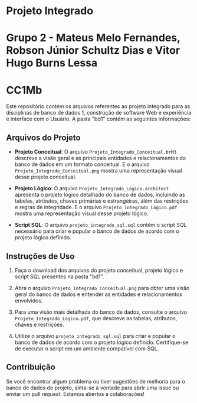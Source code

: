 # Projeto Integrado
# Grupo 2 - Mateus Melo Fernandes, Robson Júnior Schultz Dias e Vitor Hugo Burns Lessa
# CC1Mb

Este repositório contém os arquivos referentes ao projeto integrado para as disciplinas de banco de dados 1, construção de software Web e experiência e interface com o Usuário. A pasta "bd1" contém as seguintes informações:

## Arquivos do Projeto

- **Projeto Conceitual**: O arquivo `Projeto_Integrado_Conceitual.brM3` descreve a visão geral e as principais entidades e relacionamentos do banco de dados em um formato conceitual. E o arquivo `Projeto_Integrado_Conceitual.png` mostra uma representação visual desse projeto conceitual.

- **Projeto Lógico**: O arquivo `Projeto_Integrado_Lógico.architect` apresenta o projeto lógico detalhado do banco de dados, incluindo as tabelas, atributos, chaves primárias e estrangeiras, além das restrições e regras de integridade. E o arquivo `Projeto_Integrado_Lógico.pdf` mostra uma representação visual desse projeto lógico.

- **Script SQL**: O arquivo `projeto_integrado_sql.sql` contém o script SQL necessário para criar e popular o banco de dados de acordo com o projeto lógico definido.

## Instruções de Uso

1. Faça o download dos arquivos do projeto conceitual, projeto lógico e script SQL presentes na pasta "bd1".

2. Abra o arquivo `Projeto_Integrado_Conceitual.png` para obter uma visão geral do banco de dados e entender as entidades e relacionamentos envolvidos.

3. Para uma visão mais detalhada do banco de dados, consulte o arquivo `Projeto_Integrado_Lógico.pdf`, que descreve as tabelas, atributos, chaves e restrições.

4. Utilize o arquivo `projeto_integrado_sql.sql` para criar e popular o banco de dados de acordo com o projeto lógico definido. Certifique-se de executar o script em um ambiente compatível com SQL.

## Contribuição

Se você encontrar algum problema ou tiver sugestões de melhoria para o banco de dados do projeto, sinta-se à vontade para abrir uma issue ou enviar um pull request. Estamos abertos a colaborações!